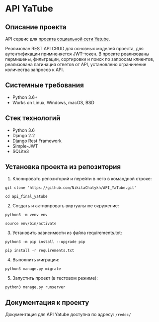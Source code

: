API YaTube 
=====

Описание проекта
----------
API сервис для [проекта социальной сети Yatube](https://github.com/NikitaChalykh/YaTube). 

Реализован REST API CRUD для основных моделей проекта, для аутентификации примненяется JWT-токен. 
В проекте реализованы пермишены, фильтрации, сортировки и поиск по запросам клиентов, реализована пагинация ответов от API, установлено ограничение количества запросов к API. 

Системные требования
----------
* Python 3.6+
* Works on Linux, Windows, macOS, BSD

Стек технологий
----------
* Python 3.6
* Django 2.2 
* Django Rest Framework
* Simple-JWT
* SQLite3

Установка проекта из репозитория
----------

1. Клонировать репозиторий и перейти в него в командной строке:
```
git clone 'https://github.com/NikitaChalykh/API_YaTube.git'

cd api_final_yatube
```
2. Cоздать и активировать виртуальное окружение:
```
python3 -m venv env

source env/bin/activate
```
3. Установить зависимости из файла requirements.txt:
```
python3 -m pip install --upgrade pip

pip install -r requirements.txt
```
4. Выполнить миграции:
```
python3 manage.py migrate
```
5. Запустить проект (в тестовом режиме):
```
python3 manage.py runserver
```
Документация к проекту
----------
Документация для API Yatube доступна по адресу: ```/redoc/```

